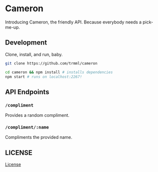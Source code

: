 Cameron
=======

Introducing Cameron, the friendly API. Because everybody needs a pick-me-up.

Development
-----------

Clone, install, and run, baby.

```bash
git clone https://github.com/trmml/cameron

cd cameron && npm install # installs dependencies
npm start # runs on localhost:2267!
```

API Endpoints
-------------

### `/compliment`
Provides a random compliment.

### `/compliment/:name`
Compliments the provided name.

LICENSE
-------

[License](LICENSE)
